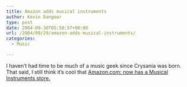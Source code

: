 ```yaml
---
title: Amazon adds musical instruments
author: Kevin Dangoor
type: post
date: 2004-09-30T05:50:57+00:00
url: /2004/09/29/amazon-adds-musical-instruments/
categories:
  - Music

---
```

I haven&#8217;t had time to be much of a music geek since Crysania was born. That said, I still think it&#8217;s cool that [Amazon.com: now has a Musical Instruments store.][1]

 [1]: http://www.amazon.com/gp/browse.html/?node=11091801 "Amazon.com: Musical Instruments"